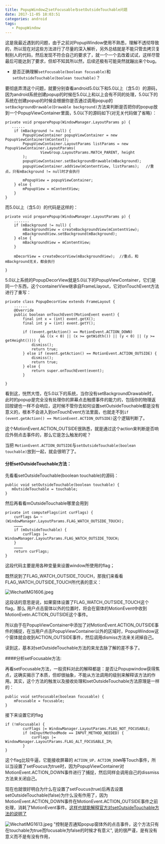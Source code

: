 ```yaml
---
title: PopupWindow之setFocusable与setOutsideTouchable问题
date: 2017-11-05 18:03:51
categories: android
tags:
   - PopupWindow
---
```


这是我最近遇到的问题，由于之前对PopupWindow使用不熟悉，理解不透彻导致的，所以现在对这些方法进行了尽量的深入解析，另外总结就是不能只管去拷贝复制别人的代码，然后发现不符合自己的要求了，就一个一个去改着试试，这样尽管最后可能达到了要求，但却不知其所以然，后续还极有可能突然就蹦出来个bug。

* 是否正确理解`setFocusable(boolean focusable)`和`setOutsideTouchable(boolean touchable)`？
<!--more-->

要彻底弄清这个问题，就要分别查看android5.0以下和5.0以上（含5.0）的源码，因为android系统创建popup的时候在5.0以上和以上会有不同的处理，5.0以下的系统在创建popup的时候会根据你是否通过调用popup的`setBackgroundDrawable(Drawable background)`方法来判断是否把你的popup放到一个PopupViewContainer里面，5.0以下的源码如下(对无关代码做了省略）：

    private void preparePopup(WindowManager.LayoutParams p) {
       ......
        if (mBackground != null) {
            PopupViewContainer popupViewContainer = new PopupViewContainer(mContext);
            PopupViewContainer.LayoutParams listParams = new PopupViewContainer.LayoutParams(
                    ViewGroup.LayoutParams.MATCH_PARENT, height
            );
            popupViewContainer.setBackgroundDrawable(mBackground);
            popupViewContainer.addView(mContentView, listParams);   //重点，只有mBackground != null时才会执行

            mPopupView = popupViewContainer;
        } else {
            mPopupView = mContentView;
        }
    }

而5.0以上（含5.0）的代码是这样的：

    private void preparePopup(WindowManager.LayoutParams p) {
        .......
        if (mBackground != null) {
            mBackgroundView = createBackgroundView(mContentView);
            mBackgroundView.setBackground(mBackground);
        } else {
            mBackgroundView = mContentView;
        }

        mDecorView = createDecorView(mBackgroundView);  //重点，和mBackground无关，都会执行

    }

5.0以上系统的PopupDecorView就是5.0以下的PopupViewContainer，它们是同一个东西，这个containerView继承自FrameLlayout，它对onTouchEvent方法进行了重写：

    private class PopupDecorView extends FrameLayout {
        ......
        @Override
        public boolean onTouchEvent(MotionEvent event) {
            final int x = (int) event.getX();
            final int y = (int) event.getY();

            if ((event.getAction() == MotionEvent.ACTION_DOWN)
                    && ((x < 0) || (x >= getWidth()) || (y < 0) || (y >= getHeight()))) {
                dismiss();
                return true;
            } else if (event.getAction() == MotionEvent.ACTION_OUTSIDE) {
                dismiss();
                return true;
            } else {
                return super.onTouchEvent(event);
            }

    }

看到这，恍然大悟，在5.0以下的系统，当你没有setBackgroundDrawable时，此时的popup是完全没有处理你的屏幕点击触摸事件的能力的，包括你的物理返回按键也一样不会响应，这时候不管你去如何设置setOutsideTouchable都是没有意义的，根本不会进入到onTouchEvent方法里面，也就走不到`if (event.getAction() == MotionEvent.ACTION_OUTSIDE)`这个逻辑判断了。

这个MotionEvent.ACTION_OUTSIDE很熟悉，就是通过这个action来判断是否响应外侧点击事件的，那么它是怎么触发的呢？

当把 `MotionEvent.ACTION_OUTSIDE`与`setOutsideTouchable(boolean touchable)`放到一起，就会很明了了。


#### 分析setOutsideTouchable方法：

先看看setOutsideTouchable(boolean touchable)的源码：

    public void setOutsideTouchable(boolean touchable) {  
       mOutsideTouchable = touchable;  
    }  

然后再看看mOutsideTouchable哪里会用到

    private int computeFlags(int curFlags) {  
        curFlags &= ~(WindowManager.LayoutParams.FLAG_WATCH_OUTSIDE_TOUCH);  
        …………  
        if (mOutsideTouchable) {  
            curFlags |= WindowManager.LayoutParams.FLAG_WATCH_OUTSIDE_TOUCH;  
        }  
        …………  
        return curFlags;  
    }  

这段代码主要是用各种变量来设置window所使用的flag；

既然说到了FLAG_WATCH_OUTSIDE_TOUCH，那我们来看看FLAG_WATCH_OUTSIDE_TOUCH所代表的意义：

![WechatIMG1606.jpeg](http://upload-images.jianshu.io/upload_images/5878491-2473f2f61c065a13.jpeg?imageMogr2/auto-orient/strip%7CimageView2/2/w/1240)

这段话的意思是说，如果窗体设置了FLAG_WATCH_OUTSIDE_TOUCH这个flag，那么 用户点击窗体以外的位置时，将会在窗体的MotionEvent中收到MotionEvetn.ACTION_OUTSIDE这个事件。

所以由于在PopupViewContainer中添加了对MotionEvent.ACTION_OUTSIDE事件的捕捉，在当用户点击PopupViewContainer以外的区域时，PopupWindow这个窗体就会收到ACTION_OUTSIDE事件，然后调用dismiss方法来关闭掉自己。

读到这，基本对setOutsideTouchable方法的来龙去脉了解的差不多了。

####分析setFocusable方法:

再看setFocusable方法，一般资料对此的解释都是：是否让Popupwindow获得焦点，这确实揭示了本质，但却很抽象，不能从方法调用的级别来解释该方法的作用。其实，这个方法的触发以及接收处理和setOutsideTouchable方法原理是一样的：

    public void setFocusable(boolean focusable) {
        mFocusable = focusable;
    }

接下来设置它的flag

    if (!mFocusable) {
            curFlags |= WindowManager.LayoutParams.FLAG_NOT_FOCUSABLE;
            if (mInputMethodMode == INPUT_METHOD_NEEDED) {
                curFlags |= WindowManager.LayoutParams.FLAG_ALT_FOCUSABLE_IM;
            }
    }

这个flag比较牛逼，它能接收屏幕的 `ACTION_UP，ACTION_DOWN`等Touch事件，所以当设置了setFoucus为true时，因为PopupViewContainer对MotionEvent.ACTION_DOWN事件进行了捕捉，然后同样会调用自己的dissmiss方法来关闭自己。

现在也就很好明白为什么在设置了setFoucus(true)后再去设置        setOutsideTouchable(false)为什么没有作用了，因为MotionEvent.ACTION_DOWN事件在MotionEvent.ACTION_OUTSIDE事件之前处理，消耗了MotionEvent事件。[这样也就能解释官方对setOutsideTouchable方法的说明了](https://developer.android.com/reference/android/widget/PopupWindow.html#setOutsideTouchable(boolean))

![WechatIMG1613.jpeg](http://upload-images.jianshu.io/upload_images/5878491-bfae4e1f7040c864.jpeg?imageMogr2/auto-orient/strip%7CimageView2/2/w/1240)
"控制是否通知popup窗体外的点击事件，这个方法只有在touchable为true而focusable为false的时候才有意义", 说的很严谨，是有没有意义而不是有没有作用，